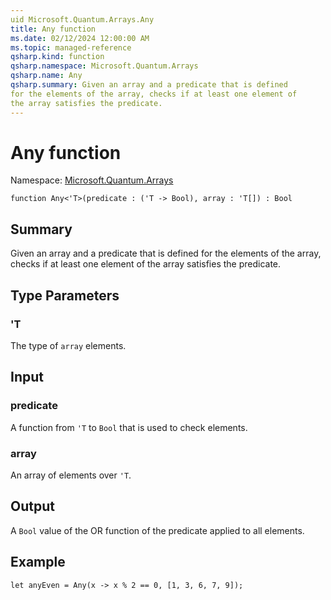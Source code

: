 ```yaml
---
uid Microsoft.Quantum.Arrays.Any
title: Any function
ms.date: 02/12/2024 12:00:00 AM
ms.topic: managed-reference
qsharp.kind: function
qsharp.namespace: Microsoft.Quantum.Arrays
qsharp.name: Any
qsharp.summary: Given an array and a predicate that is defined
for the elements of the array, checks if at least one element of
the array satisfies the predicate.
---
```


# Any function

Namespace: [Microsoft.Quantum.Arrays](xref:Microsoft.Quantum.Arrays)

```qsharp
function Any<'T>(predicate : ('T -> Bool), array : 'T[]) : Bool
```

## Summary
Given an array and a predicate that is defined
for the elements of the array, checks if at least one element of
the array satisfies the predicate.

## Type Parameters
### 'T
The type of `array` elements.

## Input
### predicate
A function from `'T` to `Bool` that is used to check elements.
### array
An array of elements over `'T`.

## Output
A `Bool` value of the OR function of the predicate applied to all elements.

## Example
```qsharp
let anyEven = Any(x -> x % 2 == 0, [1, 3, 6, 7, 9]);
```
